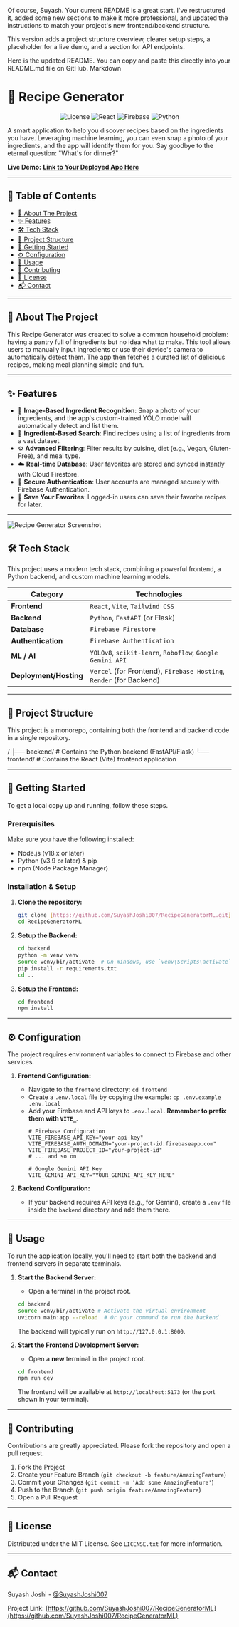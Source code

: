 Of course, Suyash. Your current README is a great start. I've restructured it, added some new sections to make it more professional, and updated the instructions to match your project's new frontend/backend structure.

This version adds a project structure overview, clearer setup steps, a placeholder for a live demo, and a section for API endpoints.

Here is the updated README. You can copy and paste this directly into your README.md file on GitHub.
Markdown

# 🍳 Recipe Generator

<p align="center">
  <img src="https://img.shields.io/badge/license-MIT-blue.svg" alt="License">
  <img src="https://img.shields.io/badge/React-20232A?style=for-the-badge&logo=react&logoColor=61DAFB" alt="React">
  <img src="https://img.shields.io/badge/Firebase-FFCA28?style=for-the-badge&logo=firebase&logoColor=black" alt="Firebase">
  <img src="https://img.shields.io/badge/Python-3776AB?style=for-the-badge&logo=python&logoColor=white" alt="Python">
</p>

A smart application to help you discover recipes based on the ingredients you have. Leveraging machine learning, you can even snap a photo of your ingredients, and the app will identify them for you. Say goodbye to the eternal question: "What's for dinner?"

**Live Demo:** [**Link to Your Deployed App Here**](https://your-live-demo-link.com)

---

## 📖 Table of Contents

- [📝 About The Project](#-about-the-project)
- [✨ Features](#-features)
- [🛠️ Tech Stack](#️-tech-stack)
- [📂 Project Structure](#-project-structure)
- [🚀 Getting Started](#-getting-started)
- [⚙️ Configuration](#️-configuration)
- [🧩 Usage](#-usage)
- [🤝 Contributing](#-contributing)
- [📄 License](#-license)
- [📬 Contact](#-contact)

---

## 📝 About The Project

This Recipe Generator was created to solve a common household problem: having a pantry full of ingredients but no idea what to make. This tool allows users to manually input ingredients or use their device's camera to automatically detect them. The app then fetches a curated list of delicious recipes, making meal planning simple and fun.

---

## ✨ Features

-   📸 **Image-Based Ingredient Recognition**: Snap a photo of your ingredients, and the app's custom-trained YOLO model will automatically detect and list them.
-   📝 **Ingredient-Based Search**: Find recipes using a list of ingredients from a vast dataset.
-   ⚙️ **Advanced Filtering**: Filter results by cuisine, diet (e.g., Vegan, Gluten-Free), and meal type.
-   ☁️ **Real-time Database**: User favorites are stored and synced instantly with Cloud Firestore.
-   🔐 **Secure Authentication**: User accounts are managed securely with Firebase Authentication.
-   💾 **Save Your Favorites**: Logged-in users can save their favorite recipes for later.

---
![Recipe Generator Screenshot](./frontend/public/image.png)

## 🛠️ Tech Stack


This project uses a modern tech stack, combining a powerful frontend, a Python backend, and custom machine learning models.

| Category                | Technologies                                                                          |
| ----------------------- | ------------------------------------------------------------------------------------- |
| **Frontend** | `React`, `Vite`, `Tailwind CSS`                                                       |
| **Backend** | `Python`, `FastAPI` (or Flask)                                                        |
| **Database** | `Firebase Firestore`                                                                  |
| **Authentication** | `Firebase Authentication`                                                             |
| **ML / AI** | `YOLOv8`, `scikit-learn`, `Roboflow`, `Google Gemini API`                              |
| **Deployment/Hosting** | `Vercel` (for Frontend), `Firebase Hosting`, `Render` (for Backend)                   |

---

## 📂 Project Structure

This project is a monorepo, containing both the frontend and backend code in a single repository.

/
├── backend/      # Contains the Python backend (FastAPI/Flask)
└── frontend/     # Contains the React (Vite) frontend application


---

## 🚀 Getting Started

To get a local copy up and running, follow these steps.

### Prerequisites

Make sure you have the following installed:
- Node.js (v18.x or later)
- Python (v3.9 or later) & pip
- npm (Node Package Manager)

### Installation & Setup

1.  **Clone the repository:**
    ```bash
    git clone [https://github.com/SuyashJoshi007/RecipeGeneratorML.git](https://github.com/SuyashJoshi007/RecipeGeneratorML.git)
    cd RecipeGeneratorML
    ```

2.  **Setup the Backend:**
    ```bash
    cd backend
    python -m venv venv
    source venv/bin/activate  # On Windows, use `venv\Scripts\activate`
    pip install -r requirements.txt
    cd ..
    ```

3.  **Setup the Frontend:**
    ```bash
    cd frontend
    npm install
    ```

---

## ⚙️ Configuration

The project requires environment variables to connect to Firebase and other services.

1.  **Frontend Configuration:**
    - Navigate to the `frontend` directory: `cd frontend`
    - Create a `.env.local` file by copying the example: `cp .env.example .env.local`
    - Add your Firebase and API keys to `.env.local`. **Remember to prefix them with `VITE_`**.
      ```.env
      # Firebase Configuration
      VITE_FIREBASE_API_KEY="your-api-key"
      VITE_FIREBASE_AUTH_DOMAIN="your-project-id.firebaseapp.com"
      VITE_FIREBASE_PROJECT_ID="your-project-id"
      # ... and so on

      # Google Gemini API Key
      VITE_GEMINI_API_KEY="YOUR_GEMINI_API_KEY_HERE"
      ```

2.  **Backend Configuration:**
    - If your backend requires API keys (e.g., for Gemini), create a `.env` file inside the `backend` directory and add them there.

---

## 🧩 Usage

To run the application locally, you'll need to start both the backend and frontend servers in separate terminals.

1.  **Start the Backend Server:**
    - Open a terminal in the project root.
    ```bash
    cd backend
    source venv/bin/activate # Activate the virtual environment
    uvicorn main:app --reload  # Or your command to run the backend
    ```
    The backend will typically run on `http://127.0.0.1:8000`.

2.  **Start the Frontend Development Server:**
    - Open a **new** terminal in the project root.
    ```bash
    cd frontend
    npm run dev
    ```
    The frontend will be available at `http://localhost:5173` (or the port shown in your terminal).

---

## 🤝 Contributing

Contributions are greatly appreciated. Please fork the repository and open a pull request.

1.  Fork the Project
2.  Create your Feature Branch (`git checkout -b feature/AmazingFeature`)
3.  Commit your Changes (`git commit -m 'Add some AmazingFeature'`)
4.  Push to the Branch (`git push origin feature/AmazingFeature`)
5.  Open a Pull Request

---

## 📄 License

Distributed under the MIT License. See `LICENSE.txt` for more information.

---

## 📬 Contact

Suyash Joshi - [@SuyashJoshi007](https://github.com/SuyashJoshi007)

Project Link: [https://github.com/SuyashJoshi007/RecipeGeneratorML](https://github.com/SuyashJoshi007/RecipeGeneratorML)